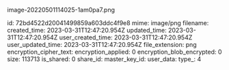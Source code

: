 image-20220501114025-1am0pa7.png

id: 72bd4522d20041499859a603ddc4f9e8
mime: image/png
filename: 
created_time: 2023-03-31T12:47:20.954Z
updated_time: 2023-03-31T12:47:20.954Z
user_created_time: 2023-03-31T12:47:20.954Z
user_updated_time: 2023-03-31T12:47:20.954Z
file_extension: png
encryption_cipher_text: 
encryption_applied: 0
encryption_blob_encrypted: 0
size: 113713
is_shared: 0
share_id: 
master_key_id: 
user_data: 
type_: 4